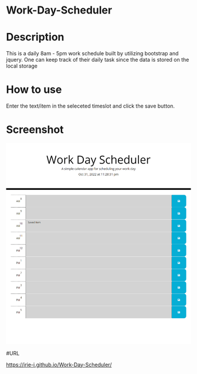# Work-Day-Scheduler

# Description
This is a daily 8am - 5pm work schedule built by utilizing bootstrap and jquery. One can keep track of their daily task since the data is stored on the local storage


# How to use

Enter the text/item in the seleceted timeslot and click the save button.

# Screenshot

![Screenshot of application](./assets/images/screenshot-1.png)

#URL

https://irie-i.github.io/Work-Day-Scheduler/




